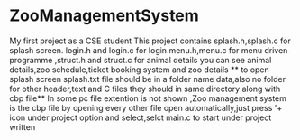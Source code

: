 # ZooManagementSystem
My first project as a CSE student
This project contains splash.h,splash.c for splash screen. login.h and login.c for login.menu.h,menu.c for menu driven programme ,struct.h and struct.c for animal details
you can see animal details,zoo schedule,ticket booking system and zoo details
** to open splash screen splash.txt file should be in a folder name data,also no folder for other header,text and C files they should in same directory along with cbp file**
In some pc file extention is not shown ,Zoo management system is the cbp file by opening every other file open automatically,just press '+ icon under project option and select,selct main.c to start under project written
